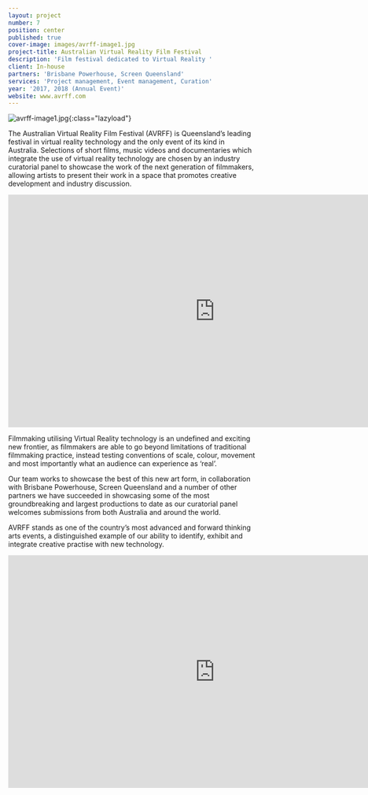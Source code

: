 ```yaml
---
layout: project
number: 7
position: center
published: true
cover-image: images/avrff-image1.jpg
project-title: Australian Virtual Reality Film Festival
description: 'Film festival dedicated to Virtual Reality '
client: In-house
partners: 'Brisbane Powerhouse, Screen Queensland'
services: 'Project management, Event management, Curation'
year: '2017, 2018 (Annual Event)'
website: www.avrff.com
---
```


![avrff-image1.jpg]({{site.baseurl}}/images/avrff-image1.jpg){:class="lazyload"}

The Australian Virtual Reality Film Festival (AVRFF) is Queensland’s leading festival in virtual reality technology and the only event of its kind in Australia. Selections of short films, music videos and documentaries which integrate the use of virtual reality technology are chosen by an industry curatorial panel to showcase the work of the next generation of filmmakers, allowing artists to present their work in a space that promotes creative development and industry discussion. 

<div class="video-responsive">
	<iframe class="lazyload" width="840" height="473" src="https://www.youtube.com/embed/GiDL6wYVgAo" frameborder="0" allowfullscreen=""></iframe>
</div>

Filmmaking utilising Virtual Reality technology is an undefined and exciting new frontier, as filmmakers are able to go beyond limitations of traditional filmmaking practice, instead testing conventions of scale, colour, movement and most importantly what an audience can experience as ‘real’. 

Our team works to showcase the best of this new art form, in collaboration with Brisbane Powerhouse, Screen Queensland and a number of other partners we have succeeded in showcasing some of the most groundbreaking and largest productions to date as our curatorial panel welcomes submissions from both Australia and around the world. 

AVRFF stands as one of the country’s most advanced and forward thinking arts events, a distinguished example of our ability to identify, exhibit and integrate creative practise with new technology.

<div class="video-responsive">
	<iframe class="lazyload" width="840" height="473" src="https://www.youtube.com/embed/XZUpVgJyiPU" frameborder="0" allowfullscreen=""></iframe>
</div>
